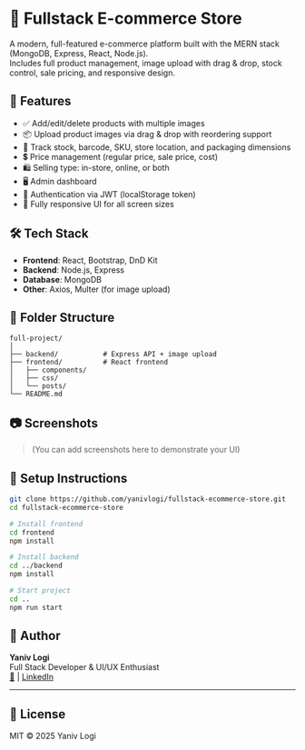 # 🛒 Fullstack E-commerce Store

A modern, full-featured e-commerce platform built with the MERN stack (MongoDB, Express, React, Node.js).  
Includes full product management, image upload with drag & drop, stock control, sale pricing, and responsive design.

## 🚀 Features

- ✅ Add/edit/delete products with multiple images
- 📦 Upload product images via drag & drop with reordering support
- 🧾 Track stock, barcode, SKU, store location, and packaging dimensions
- 💲 Price management (regular price, sale price, cost)
- 🛍️ Selling type: in-store, online, or both
- 🖥️ Admin dashboard
- 🔐 Authentication via JWT (localStorage token)
- 📱 Fully responsive UI for all screen sizes

## 🛠️ Tech Stack

- **Frontend**: React, Bootstrap, DnD Kit
- **Backend**: Node.js, Express
- **Database**: MongoDB
- **Other**: Axios, Multer (for image upload)

## 📁 Folder Structure

```
full-project/
│
├── backend/           # Express API + image upload
├── frontend/          # React frontend
│   ├── components/
│   ├── css/
│   └── posts/
└── README.md
```

## 📷 Screenshots

> (You can add screenshots here to demonstrate your UI)

## 🔧 Setup Instructions

```bash
git clone https://github.com/yanivlogi/fullstack-ecommerce-store.git
cd fullstack-ecommerce-store

# Install frontend
cd frontend
npm install

# Install backend
cd ../backend
npm install

# Start project
cd ..
npm run start
```

## 🧠 Author

**Yaniv Logi**  
Full Stack Developer & UI/UX Enthusiast  
[📧](mailto:yanivlogi1@gmail.com) | [LinkedIn](https://linkedin.com/in/yaniv-logi)

---

## 📃 License

MIT © 2025 Yaniv Logi

